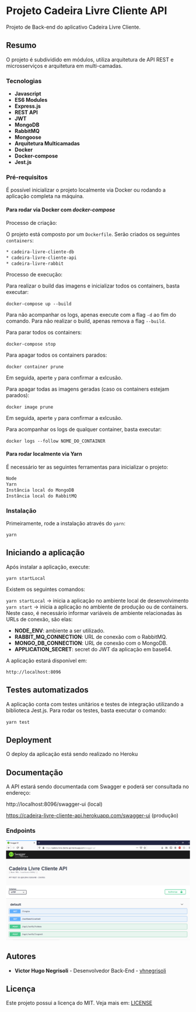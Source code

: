 # Projeto Cadeira Livre Cliente API

Projeto de Back-end do aplicativo Cadeira Livre Cliente.

## Resumo

O projeto é subdividido em módulos, utiliza arquitetura de API REST e microsserviços e arquitetura em multi-camadas.

### Tecnologias

- **Javascript**
- **ES6 Modules**
- **Express.js**
- **REST API**
- **JWT**
- **MongoDB**
- **RabbitMQ**
- **Mongoose**
- **Arquitetura Multicamadas**
- **Docker**
- **Docker-compose**
- **Jest.js**

### Pré-requisitos

É possível inicializar o projeto localmente via Docker ou rodando a aplicação completa na máquina.

#### Para rodar via Docker com _docker-compose_

Processo de criação:

O projeto está composto por um `Dockerfile`. Serão criados os seguintes `containers`:

```
* cadeira-livre-cliente-db
* cadeira-livre-cliente-api
* cadeira-livre-rabbit
```

Processo de execução:

Para realizar o build das imagens e inicializar todos os containers, basta executar:

`docker-compose up --build`

Para não acompanhar os logs, apenas execute com a flag `-d` ao fim do comando. Para não realizar o build, apenas remova a flag `--build`.

Para parar todos os containers:

`docker-compose stop`

Para apagar todos os containers parados:

`docker container prune`

Em seguida, aperte `y` para confirmar a exlcusão.

Para apagar todas as imagens geradas (caso os containers estejam parados):

`docker image prune`

Em seguida, aperte `y` para confirmar a exlcusão.

Para acompanhar os logs de qualquer container, basta executar:

`docker logs --follow NOME_DO_CONTAINER`

#### Para rodar localmente via Yarn

É necessário ter as seguintes ferramentas para inicializar o projeto:

```
Node
Yarn
Instância local do MongoDB
Instância local do RabbitMQ
```

### Instalação

Primeiramente, rode a instalação através do `yarn`:

```
yarn
```

## Iniciando a aplicação

Após instalar a aplicação, execute:

```
yarn startLocal
```

Existem os seguintes comandos:

`yarn startLocal` -> inicia a aplicação no ambiente local de desenvolvimento
`yarn start` -> inicia a aplicação no ambiente de produção ou de containers. Neste caso, é necessário informar variáveis de ambiente relacionadas às URLs de conexão, são elas:

- **NODE_ENV**: ambiente a ser utilizado.
- **RABBIT_MQ_CONNECTION**: URL de conexão com o RabbitMQ.
- **MONGO_DB_CONNECTION**: URL de conexão com o MongoDB.
- **APPLICATION_SECRET**: secret do JWT da aplicação em base64.

A aplicação estará disponível em:

```
http://localhost:8096
```

## Testes automatizados

A aplicação conta com testes unitários e testes de integração utilizando
a biblioteca Jest.js. Para rodar os testes, basta executar o comando:

`yarn test`

## Deployment

O deploy da aplicação está sendo realizado no Heroku

## Documentação

A API estará sendo documentada com Swagger e poderá ser consultada no endereço:

http://localhost:8096/swagger-ui (local)

https://cadeira-livre-cliente-api.herokuapp.com/swagger-ui (produção)

### Endpoints

![Documentação do Swagger - Endpoints](https://github.com/vhnegrisoli/cadeira-livre-cliente-api/blob/main/imagens/Documenta%C3%A7%C3%A3o%20Swagger.png)

## Autores

- **Victor Hugo Negrisoli** - Desenvolvedor Back-End - [vhnegrisoli](https://github.com/vhnegrisoli)

## Licença

Este projeto possui a licença do MIT. Veja mais em: [LICENSE](LICENSE)
